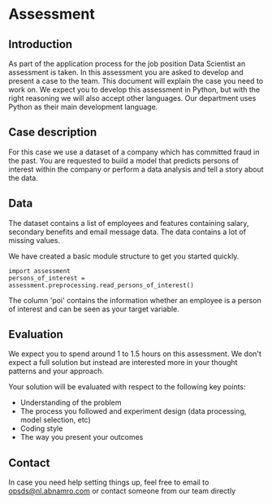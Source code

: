 # Assessment

## Introduction
As part of the application process for the job position Data Scientist an assessment is taken. In this assessment you are asked to develop and present a case to the team. This document will explain the case you need to work on.
We expect you to develop this assessment in Python, but with the right reasoning we will also accept other languages. Our department uses Python as their main development language.

## Case description
For this case we use a dataset of a company which has committed fraud in the past. 
You are requested to build a model that predicts persons of interest within the company or perform a data analysis and tell a story about the data.

## Data
The dataset contains a list of employees and features containing salary, secondary benefits and email message data. The data contains a lot of missing values.

We have created a basic module structure to get you started quickly.

```
import assessment
persons_of_interest = assessment.preprocessing.read_persons_of_interest()
```

The column 'poi' contains the information whether an employee is a person of interest and can be seen as your target variable.

## Evaluation

We expect you to spend around 1 to 1.5 hours on this assessment. We don't expect a full solution but instead are interested more in your thought patterns and your approach.

Your solution will be evaluated with respect to the following key points:

- Understanding of the problem
- The process you followed and experiment design (data processing, model selection, etc)
- Coding style
- The way you present your outcomes

## Contact

In case you need help setting things up, feel free to email to opsds@nl.abnamro.com or contact someone from our team directly